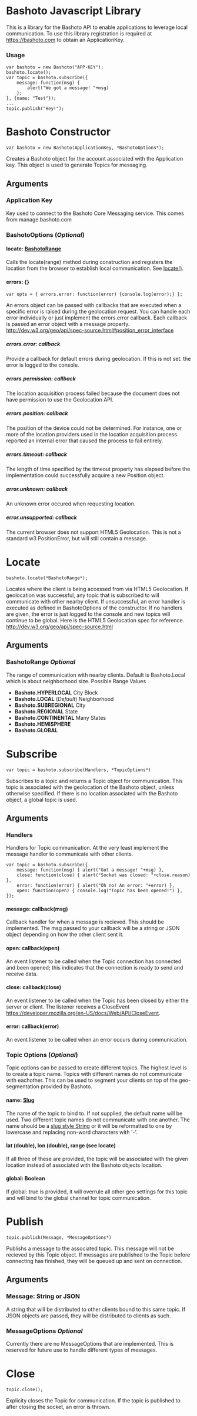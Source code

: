 # Bashoto Javascript Library

This is a library for the Bashoto API to enable applications to leverage
local communication. To use this library registration is required at https://bashoto.com
to obtain an ApplicationKey.

### Usage

```
var bashoto = new Bashoto("APP-KEY");
bashoto.locate();
var topic = bashoto.subscribe({ 
    message: function(msg) {
        alert("We got a message! "+msg)
    };
}, {name: "Test"});
...
topic.publish("Hey!");
```

# Bashoto Constructor

    var bashoto = new Bashoto(ApplicationKey, *BashotoOptions*);

Creates a Bashoto object for the account associated with the Application key. 
This object is used to generate Topics for messaging.

## Arguments

### Application Key

Key used to connect to the Bashoto Core Messaging service. This comes from 
manage.bashoto.com

### BashotoOptions (*Optional*)

#### locate: [BashotoRange](api.md#locate) 

Calls the locate(range) method during construction and registers the location from 
the browser to establish local communication. See [locate()](api.md#locate).


#### errors: {}

    var opts = { errors.error: function(error) {console.log(error);} };

An errors object can be passed with callbacks that are executed when a specific error 
is raised during the geolocation request. You can handle each error individually or
just implement the errors.error callback. Each callback is passed an error object with
a message property. http://dev.w3.org/geo/api/spec-source.html#position_error_interface


##### errors.error: callback

Provide a callback for default errors during geolocation. If this is not set. the error is logged to the console.

##### errors.permission: callback

The location acquisition process failed because the document does not have permission to use the Geolocation API.

##### errors.position: callback

The position of the device could not be determined. For instance, one or more of the location providers used in the location acquisition process reported an internal error that caused the process to fail entirely.

##### errors.timeout: callback

The length of time specified by the timeout property has elapsed before the implementation could successfully acquire a new Position object.

##### error.unknown: callback

An unknown error occured when requesting location.

##### error.unsupported: callback

The current browser does not support HTML5 Geolocation. This is not a standard w3 PositionError, but will still
contain a message.


# Locate

```
bashoto.locate(*BashotoRange*);
```

Locates where the client is being accessed from via HTML5 Geolocation. If geolocation was successful,
any topic that is subscribed to will communicate with other nearby client. If unsuccessful, an error
handler is executed as defined in BashotoOptions of the constructor. If no handlers are given, the
error is just logged to the console and new topics will continue to be global. Here is the HTML5 Geolocation
spec for reference. http://dev.w3.org/geo/api/spec-source.html

## Arguments

### BashotoRange  *Optional*

The range of communication with nearby clients. Default is Bashoto.Local which is about neighborhood size.
Possible Range Values

* **Bashoto.HYPERLOCAL** City Block
* **Bashoto.LOCAL** (*Default*) Neighborhood
* **Bashoto.SUBREGIONAL** City
* **Bashoto.REGIONAL** State
* **Bashoto.CONTINENTAL** Many States
* **Bashoto.HEMISPHERE**
* **Bashoto.GLOBAL**


# Subscribe

```
var topic = bashoto.subscribe(Handlers, *TopicOptions*)
```

Subscribes to a topic and returns a Topic object for communication. This topic 
is associated with the geolocation of the Bashoto object, unless otherwise 
specified. If there is no location associated with the Bashoto object, a global 
topic is used.

## Arguments

### Handlers

Handlers for Topic communication. At the very least implement the message
handler to communicate with other clients.

```
var topic = bashoto.subscribe({
    message: function(msg) { alert("Got a message! "+msg) },
    close: function(close) { alert("Socket was closed: "+close.reason) },
    error: function(error) { alert("Oh no! An error: "+error) },
    open: function(open) { console.log("Topic has been opened!") },
});
```

#### message: callback(msg)

Callback handler for when a message is recieved. This should be implemented. The msg passed
to your callback will be a string or JSON object depending on how the other client sent it.

#### open: callback(open)

An event listener to be called when the Topic connection has connected and been opened; this indicates that the connection is ready to send and receive data.

#### close: callback(close)

An event listener to be called when the Topic has been closed by either the server or client. 
The listener receives a CloseEvent https://developer.mozilla.org/en-US/docs/Web/API/CloseEvent.

#### error: callback(error)

An event listener to be called when an error occurs during communication.

### Topic Options (*Optional*)

Topic options can be passed to create different topics. The highest level is to create a topic name.
Topics with different names do not communicate with eachother. This can be used to segment your clients
on top of the geo-segmentation provided by Bashoto.

#### name: [Slug](https://en.wikipedia.org/wiki/Semantic_URL#Slug)

The name of the topic to bind to. If not supplied, the default name will be used. Two different
topic names do not communicate with one another. The name should be a [slug style String](https://en.wikipedia.org/wiki/Semantic_URL#Slug) or it will be reformatted to one by lowercase and replacing non-word characters with '-'.

#### lat (double), lon (double), range (see locate)

If all three of these are provided, the topic will be associated with the given location instead
of associated with the Bashoto objects location.

#### global: Boolean 

If global: true is provided, it will overrule all other geo settings for this topic and will bind
to the global channel for topic communication.


# Publish

```
topic.publish(Message, *MessageOptions*)
```

Publishs a message to the associated topic. This message will not be recieved by
this Topic object. If messages are published to the Topic before connecting has finished,
they will be queued up and sent on connection.

## Arguments 

### Message: String or JSON

A string that will be distributed to other clients bound to this same topic. If JSON objects
are passed, they will be distributed to clients as such.

### MessageOptions *Optional*

Currently there are no MessageOptions that are implemented. This is reserved for future use
to handle different types of messages.

# Close
```
topic.close();
```
Explicity closes the Topic for communication. If the topic is published to after closing
the socket, an error is thrown.

